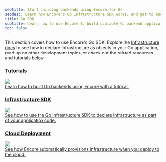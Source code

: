 ```yaml
---
seotitle: Start building backends using Encore for Go
seodesc: Learn how Encore's Go Infrastructure SDK works, and get to know the powerful features that help you build cloud backend applications easier than ever before.
title: Go SDK
subtitle: Learn how to use Encore to build scalable Go backend applications and distributed systems
toc: false
---
```


This section covers how to use Encore's Go SDK. Explore the [Infrastructure docs](/docs/primitives) to see how to declare infrastructure as objects in your Go application, read up on other development topics, or check out the related resources and tutorials below.

<div className="mt-6 grid grid-cols-2 gap-6 mobile:grid-cols-1 not-prose">
    <a className="block group relative no-brandient" href="/docs/tutorials">
        <div className="absolute inset-0 bg-black dark:bg-white -z-10" />
            <div className="min-h-full border border-black dark:border-white p-8 mobile:p-4 bg-white dark:bg-black transition-transform duration-100 ease-in-out group-active:-translate-x-2 group-active:-translate-y-2 group-hover:-translate-x-2 group-hover:-translate-y-2 relative">
            <div className="flex items-center justify-between">
                <h3 className="body-small">Tutorials</h3>
                <img className="-mt-2 h-16 w-16 noshadow" src="/assets/icons/features/tracing.png" />
            </div>
            <div className="mt-2">
                Learn how to build Go backends using Encore with a tutorial.
            </div>
        </div>
    </a>
    <a className="block group relative no-brandient" href="/docs/primitives">
        <div className="absolute inset-0 bg-black dark:bg-white -z-10" />
        <div className="min-h-full border border-black dark:border-white p-8 mobile:p-4 bg-white dark:bg-black transition-transform duration-100 ease-in-out group-active:-translate-x-2 group-active:-translate-y-2 group-hover:-translate-x-2 group-hover:-translate-y-2">
            <div className="flex items-center justify-between">
                <h3 className="body-small">Infrastructure SDK</h3>
                <img className="-mt-2 h-16 w-16 noshadow" src="/assets/icons/features/db-migrations.png" />
            </div>
            <div className="mt-2">
                See how to use the Go Infrastructure SDK to declare infrastructure as part of your application code.
            </div>
        </div>
    </a>
    <a className="block group relative no-brandient" href="/docs/deploy/infra">
        <div className="absolute inset-0 bg-black dark:bg-white -z-10" />
        <div className="min-h-full border border-black dark:border-white p-8 mobile:p-4 bg-white dark:bg-black transition-transform duration-100 ease-in-out group-active:-translate-x-2 group-active:-translate-y-2 group-hover:-translate-x-2 group-hover:-translate-y-2">
            <div className="flex items-center justify-between">
                <h3 className="body-small">Cloud Deployment</h3>
                <img className="-mt-2 h-16 w-16 noshadow" src="/assets/icons/features/serverless.png" />
            </div>
            <div className="mt-2">
                See how Encore automatically provisions infrastructure when you deploy to the cloud.
            </div>
        </div>
    </a>
</div>